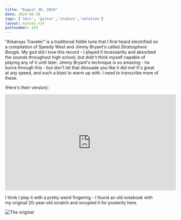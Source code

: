 ```yaml
---
title: "August 30, 2024"
date: 2024-08-30
tags: ['1min', 'guitar','studies','notation']
layout: minute.njk
postnumber: 243
---	
```


"Arkansas Traveler" is a traditional fiddle tune that I first heard electrified on a compilation of Speedy West and Jimmy Bryant's called *Stratosphere Boogie*.  My god did I love this record - I played it incessantly and absorbed the sounds throughout high school, but  didn't think myself capable of playing any of it until later. Jimmy Bryant's technique is so amazing - he burns through this - but don't let that dissuade you like it did me!  It's great at any speed, and such a blast to warm up with. I need to transcribe more of these. 

(Here's their version):

<iframe width="560" height="315" src="https://www.youtube.com/embed/-7olWNbU4Bs?si=vp_bbfZwOHALHWIC" title="YouTube video player" frameborder="0" allow="accelerometer; autoplay; clipboard-write; encrypted-media; gyroscope; picture-in-picture; web-share" referrerpolicy="strict-origin-when-cross-origin" allowfullscreen></iframe>

I think I play it with a pretty weird fingering - I found an old notebook with my original 20-year-old scratch and recopied it for posterity here. 

![The original](/main/img/1min/243-2.png)

